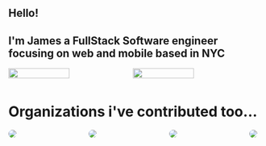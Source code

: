 ## Hello! 

## I'm James a FullStack Software engineer focusing on web and mobile based in NYC

<div style="width: 100%">
    <div style="display: flex; flex-direction: row; width: 100%">
        <img style="margin-bottom: 10px; width: 49%" src="https://github-readme-stats.vercel.app/api?username=jamesboyer92&count_private=true&show_icons=true&card_width=300&hide_border=true&theme=radical" />
        <img style="margin-bottom: 10px; width: 49%" src="https://github-readme-stats.vercel.app/api/top-langs/?username=jamesboyer92&layout=compact&langs_count=4&hide_border=true&theme=radical" />
    </div>
    <h1>Organizations i've contributed too...</h1>
    <div style="display: flex; margin-bottom: 10px; justify-content: space-between">
        <img style="border-radius: 20px; margin-right: 10px" src="https://avatars.githubusercontent.com/u/4390297?s=200&v=4" />
        <img style="border-radius: 20px; margin-right: 10px" src="https://avatars.githubusercontent.com/u/16691781?s=200&v=4" />
        <img style="border-radius: 20px; margin-right: 10px" src="https://avatars.githubusercontent.com/u/64280592?s=200&v=4" />
        <img style="border-radius: 20px; margin-right: 10px" src="https://avatars.githubusercontent.com/u/78454137?s=200&v=4" />
    </div>
</div>



